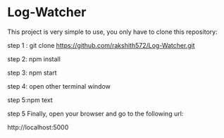 # Log-Watcher
This project is very simple to use, you only have to clone this repository:

step 1 : git clone https://github.com/rakshith572/Log-Watcher.git

step 2: npm install

step 3: npm start

step 4: open other terminal window

step 5:npm text

step 5 Finally, open your browser and go to the following url:

http://localhost:5000
